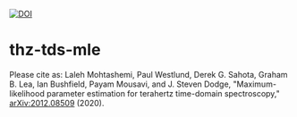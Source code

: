 [![DOI](https://zenodo.org/badge/321872798.svg)](https://zenodo.org/badge/latestdoi/321872798)

# thz-tds-mle
Please cite as: Laleh Mohtashemi, Paul Westlund, Derek G. Sahota, Graham B. Lea, Ian Bushfield, Payam Mousavi, and J. Steven Dodge, "Maximum-likelihood parameter estimation for terahertz time-domain spectroscopy," [arXiv:2012.08509](https://arxiv.org/abs/2012.08509) (2020).
